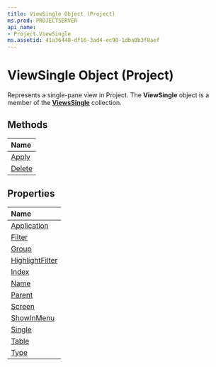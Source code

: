 ```yaml
---
title: ViewSingle Object (Project)
ms.prod: PROJECTSERVER
api_name:
- Project.ViewSingle
ms.assetid: 41a36448-df16-3ad4-ec98-1dba0b3f8aef
---
```



# ViewSingle Object (Project)

Represents a single-pane view in Project. The  **ViewSingle** object is a member of the **[ViewsSingle](http://msdn.microsoft.com/library/bd6f698b-780f-294a-037b-45c63b9a1c23%28Office.15%29.aspx)** collection.


## Methods



|**Name**|
|:-----|
|[Apply](http://msdn.microsoft.com/library/eafd9cdd-bb4f-51c1-4639-d852dec3f3f8%28Office.15%29.aspx)|
|[Delete](http://msdn.microsoft.com/library/a062d8b9-b68c-deff-9e26-b7f25fa8d829%28Office.15%29.aspx)|

## Properties



|**Name**|
|:-----|
|[Application](http://msdn.microsoft.com/library/1f35443c-2392-f72d-498b-540456a6eacc%28Office.15%29.aspx)|
|[Filter](http://msdn.microsoft.com/library/43a7443e-dbd8-8139-499b-49af0eeb4ac2%28Office.15%29.aspx)|
|[Group](http://msdn.microsoft.com/library/3dec1632-1b5b-4aed-e0a9-f660bd606ba2%28Office.15%29.aspx)|
|[HighlightFilter](http://msdn.microsoft.com/library/0288340c-69b9-de45-2303-ed4b8632eeff%28Office.15%29.aspx)|
|[Index](http://msdn.microsoft.com/library/a4f5a6fa-b013-473c-4400-70a40be955c5%28Office.15%29.aspx)|
|[Name](http://msdn.microsoft.com/library/ba106d83-4451-7065-b032-acc15c17bc2a%28Office.15%29.aspx)|
|[Parent](http://msdn.microsoft.com/library/8d9a7328-ff35-08af-c132-29b500f62aa1%28Office.15%29.aspx)|
|[Screen](http://msdn.microsoft.com/library/4d612d77-eb00-a6ed-bf13-dd73ae8bbafe%28Office.15%29.aspx)|
|[ShowInMenu](http://msdn.microsoft.com/library/b04dd225-7dfa-9cfa-5d0f-c9f0e54b64b7%28Office.15%29.aspx)|
|[Single](http://msdn.microsoft.com/library/7af38429-2767-7660-000f-bbfa48edab96%28Office.15%29.aspx)|
|[Table](http://msdn.microsoft.com/library/356cf967-e443-e068-27f7-c7433f1a5329%28Office.15%29.aspx)|
|[Type](http://msdn.microsoft.com/library/58b21a88-c71d-9949-5ca2-a0511d24467e%28Office.15%29.aspx)|

